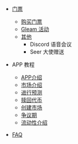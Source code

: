 - [门票](ticket-cn.md)
  - [购买门票](tarot-cn.md)
  - [Gleam 活动](gleam-cn.md)
  - [其他](nftothers-cn.md)
    - Discord 语音会议
    - Seer 大使赠送
- APP 教程
  - [APP介绍](app-cn.md)
  - [市场介绍](market-cn.md)
  - [进行预测](buy-cn.md)
  - [赎回代币](redeem-cn.md)
  - [创建市场](create-cn.md)
  - [争议期](disputed-cn.md)
  - [流动性介绍](liquidity-cn.md)
  
- [FAQ](faq-cn.md)

